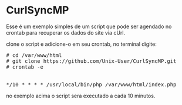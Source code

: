 # CurlSyncMP
Esse é um exemplo simples de um script que pode ser agendado no crontab para recuperar os dados do site via cUrl.

clone o script e adicione-o em seu crontab, no terminal digite:
<pre>
# cd /var/www/html
# git clone https://github.com/Unix-User/CurlSyncMP.git
# crontab -e


*/10 * * * * /usr/local/bin/php /var/www/html/index.php
</pre>
no exemplo acima o script sera executado a cada 10 minutos.
